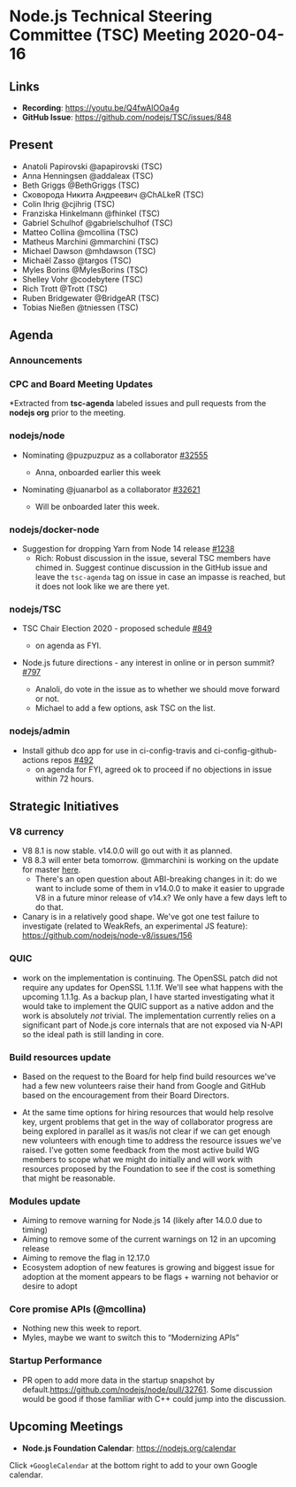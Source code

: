 # Node.js Technical Steering Committee (TSC) Meeting 2020-04-16

## Links

* **Recording**:  <https://youtu.be/Q4fwAlOOa4g>
* **GitHub Issue**: <https://github.com/nodejs/TSC/issues/848>

## Present

* Anatoli Papirovski @apapirovski (TSC)
* Anna Henningsen @addaleax (TSC)
* Beth Griggs @BethGriggs (TSC)
* Сковорода Никита Андреевич @ChALkeR (TSC)
* Colin Ihrig @cjihrig (TSC)
* Franziska Hinkelmann @fhinkel (TSC)
* Gabriel Schulhof @gabrielschulhof (TSC)
* Matteo Collina @mcollina (TSC)
* Matheus Marchini @mmarchini (TSC)
* Michael Dawson @mhdawson (TSC)
* Michaël Zasso @targos (TSC)
* Myles Borins @MylesBorins (TSC)
* Shelley Vohr @codebytere (TSC)
* Rich Trott @Trott (TSC)
* Ruben Bridgewater @BridgeAR (TSC)
* Tobias Nießen @tniessen (TSC)

## Agenda

### Announcements

### CPC and Board Meeting Updates

*Extracted from **tsc-agenda** labeled issues and pull requests from the **nodejs org** prior to the meeting.

### nodejs/node

* Nominating @puzpuzpuz as a collaborator [#32555](https://github.com/nodejs/node/issues/32555)
  * Anna, onboarded earlier this week

* Nominating @juanarbol as a collaborator
  [#32621](https://github.com/nodejs/node/issues/32621)
  * Will be onboarded later this week.

### nodejs/docker-node

* Suggestion for dropping Yarn from Node 14 release [#1238](https://github.com/nodejs/docker-node/issues/1238)
  * Rich: Robust discussion in the issue, several TSC members have chimed in.
    Suggest continue discussion in the GitHub issue and leave the `tsc-agenda` tag on
    issue in case an impasse is reached, but it does not look like we are there yet.

### nodejs/TSC

* TSC Chair Election 2020 - proposed schedule [#849](https://github.com/nodejs/TSC/issues/849)
  * on agenda as  FYI.

* Node.js future directions - any interest in online or in person summit? [#797](https://github.com/nodejs/TSC/issues/797)
  * Analoli, do vote in the issue as to whether we should move forward or not.
  * Michael to add a few options, ask TSC on the list.

### nodejs/admin

* Install github dco app for use in ci-config-travis and ci-config-github-actions repos [#492](https://github.com/nodejs/admin/issues/492)
  * on agenda for FYI, agreed ok to proceed if no objections in issue within 72 hours.

## Strategic Initiatives

### V8 currency

* V8 8.1 is now stable. v14.0.0 will go out with it as planned.
* V8 8.3 will enter beta tomorrow. @mmarchini is working on the update for master [here](https://github.com/nodejs/node/pull/32831).
  * There's an open question about ABI-breaking changes in it: do we want to include some of them in v14.0.0 to make it easier to upgrade V8 in a future minor release of v14.x? We only have a few days left to do that.
* Canary is in a relatively good shape. We've got one test failure to investigate (related to WeakRefs, an experimental JS feature): <https://github.com/nodejs/node-v8/issues/156>

### QUIC

* work on the implementation is continuing. The OpenSSL patch did not require any updates for
  OpenSSL 1.1.1f. We'll see what happens with the upcoming 1.1.1g. As a backup plan, I have
  started investigating what it would take to implement the QUIC support as a native addon and
  the work is absolutely *not* trivial. The implementation currently relies on a significant part of
  Node.js core internals that are not exposed via N-API so the ideal path is still landing in core.

### Build resources update

* Based on the request to the Board for help find build resources we've had a few new
  volunteers raise their hand from Google and GitHub based on the encouragement from their
  Board Directors.

* At the same time options for hiring resources that would help resolve key, urgent problems that
  get in the way of collaborator progress are being explored in parallel as it was/is not clear if we
  can get enough new volunteers with enough time to address the resource
  issues we've raised.  I've  gotten some feedback from the most active build WG members to
  scope what we might do initially and will work with resources proposed by the Foundation
  to see if the cost is something that might be reasonable.

### Modules update

* Aiming to remove warning for Node.js 14 (likely after 14.0.0 due to timing)
* Aiming to remove some of the current warnings on 12 in an upcoming release
* Aiming to remove the flag in 12.17.0
* Ecosystem adoption of new features is growing and biggest issue for adoption
  at the moment appears to be flags + warning not behavior or desire to adopt

### Core promise APIs (@mcollina)

* Nothing new this week to report.
* Myles, maybe we want to switch this to “Modernizing APIs”

### Startup Performance

* PR open to add more data in the startup snapshot by
  default.<https://github.com/nodejs/node/pull/32761>. Some discussion would be good if those
  familiar with C++ could jump into the discussion.

## Upcoming Meetings

* **Node.js Foundation Calendar**: <https://nodejs.org/calendar>

Click `+GoogleCalendar` at the bottom right to add to your own Google calendar.
